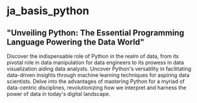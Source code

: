 # ja_basis_python


## "Unveiling Python: The Essential Programming Language Powering the Data World"

Discover the indispensable role of Python in the realm of data, from its pivotal role in data manipulation for data engineers to its prowess in data visualization aiding data analysts. Uncover Python's versatility in facilitating data-driven insights through machine learning techniques for aspiring data scientists. Delve into the advantages of mastering Python for a myriad of data-centric disciplines, revolutionizing how we interpret and harness the power of data in today's digital landscape.
